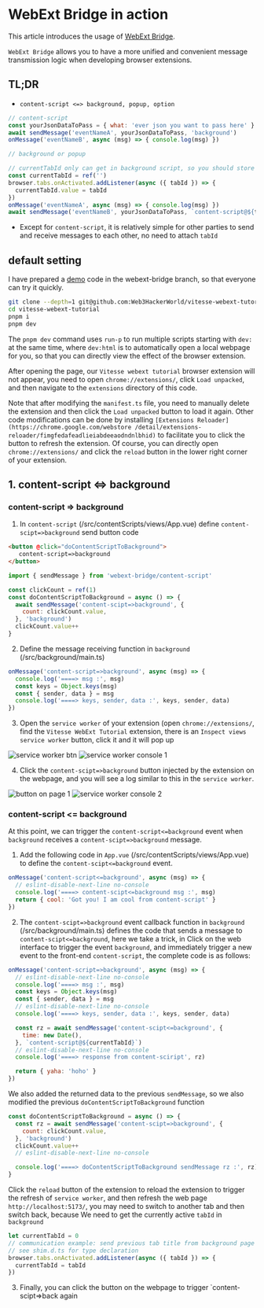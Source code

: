 # WebExt Bridge in action

This article introduces the usage of [WebExt Bridge](https://github.com/zikaari/webext-bridge).

`WebExt Bridge` allows you to have a more unified and convenient message transmission logic when developing browser extensions.

## TL;DR

* `content-script <=> background, popup, option`

```js
// content-script
const yourJsonDataToPass = { what: 'ever json you want to pass here' }
await sendMessage('eventNameA', yourJsonDataToPass, 'background')
onMessage('eventNameB', async (msg) => { console.log(msg) })

// background or popup

// currentTabId only can get in background script, so you should store it in storage so in popup we can get the tabId
const currentTabId = ref('')
browser.tabs.onActivated.addListener(async ({ tabId }) => {
  currentTabId.value = tabId
})
onMessage('eventNameA', async (msg) => { console.log(msg) })
await sendMessage('eventNameB', yourJsonDataToPass, `content-script@${tabId}`)
```

* Except for `content-script`, it is relatively simple for other parties to send and receive messages to each other, no need to attach `tabId`

## default setting

I have prepared a [demo](https://github.com/Web3HackerWorld/vitesse-webext-tutorial) code in the webext-bridge branch, so that everyone can try it quickly.

```bash
git clone --depth=1 git@github.com:Web3HackerWorld/vitesse-webext-tutorial.git --branch webext-bridge
cd vitesse-webext-tutorial
pnpm i
pnpm dev
```

The `pnpm dev` command uses `run-p` to run multiple scripts starting with `dev:` at the same time, where `dev:html` is to automatically open a local webpage for you, so that you can directly view the effect of the browser extension.

After opening the page, our `Vitesse webext tutorial` browser extension will not appear, you need to open `chrome://extensions/`, click `Load unpacked`, and then navigate to the `extensions` directory of this code.

Note that after modifying the `manifest.ts` file, you need to manually delete the extension and then click the `Load unpacked` button to load it again. Other code modifications can be done by installing `[Extensions Reloader](https://chrome.google.com/webstore /detail/extensions-reloader/fimgfedafeadlieiabdeeaodndnlbhid)` to facilitate you to click the button to refresh the extension. Of course, you can directly open `chrome://extensions/` and click the `reload` button in the lower right corner of your extension.

## 1. content-script <=> background

### content-script => background

1. In `content-script` (/src/contentScripts/views/App.vue) define `content-scipt=>background` send button code

```html
<button @click="doContentScriptToBackground">
   content-script=>background
</button>
```

```js
import { sendMessage } from 'webext-bridge/content-script'

const clickCount = ref(1)
const doContentScriptToBackground = async () => {
  await sendMessage('content-scipt=>background', {
    count: clickCount.value,
  }, 'background')
  clickCount.value++
}
```

2. Define the message receiving function in `background` (/src/background/main.ts)

```js
onMessage('content-script=>background', async (msg) => {
  console.log('====> msg :', msg)
  const keys = Object.keys(msg)
  const { sender, data } = msg
  console.log('====> keys, sender, data :', keys, sender, data)
})
```

3. Open the `service worker` of your extension (open `chrome://extensions/`, find the `Vitesse WebExt Tutorial` extension, there is an `Inspect views service worker` button, click it and it will pop up

![service worker btn](./assets/webext-bridge/service-worker-btn.png)
![service worker console 1](./assets/webext-bridge/service-worker-console-1.png)

4. Click the `content-scipt=>background` button injected by the extension on the webpage, and you will see a log similar to this in the `service worker`.

![button on page 1](./assets/webext-bridge/button-on-page-1.png)
![service worker console 2](./assets/webext-bridge/service-worker-console-2.png)

### content-script <= background

At this point, we can trigger the `content-script<=background` event when `background` receives a `content-scipt=>background` message.

1. Add the following code in `App.vue` (/src/contentScripts/views/App.vue) to define the `content-scipt<=background` event.

```js
onMessage('content-script<=background', async (msg) => {
  // eslint-disable-next-line no-console
  console.log('====> content-scipt<=background msg :', msg)
  return { cool: 'Got you! I am cool from content-script' }
})
```

2. The `content-scipt=>background` event callback function in `background` (/src/background/main.ts) defines the code that sends a message to `content-scipt<=background`, here we take a trick, in Click on the web interface to trigger the event `background`, and immediately trigger a new event to the front-end `content-script`, the complete code is as follows:

```js
onMessage('content-script=>background', async (msg) => {
  // eslint-disable-next-line no-console
  console.log('====> msg :', msg)
  const keys = Object.keys(msg)
  const { sender, data } = msg
  // eslint-disable-next-line no-console
  console.log('====> keys, sender, data :', keys, sender, data)

  const rz = await sendMessage('content-scipt<=background', {
    time: new Date(),
  }, `content-script@${currentTabId}`)
  // eslint-disable-next-line no-console
  console.log('====> response from content-sciript', rz)

  return { yaha: 'hoho' }
})
```

We also added the returned data to the previous `sendMessage`, so we also modified the previous `doContentScriptToBackground` function

```js
const doContentScriptToBackground = async () => {
  const rz = await sendMessage('content-scipt=>background', {
    count: clickCount.value,
  }, 'background')
  clickCount.value++
  // eslint-disable-next-line no-console

  console.log('====> doContentScriptToBackground sendMessage rz :', rz)
}
```

Click the `reload` button of the extension to reload the extension to trigger the refresh of `service worker`, and then refresh the web page `http://localhost:5173/`, you may need to switch to another tab and then switch back, because We need to get the currently active `tabId` in `background`

```js
let currentTabId = 0
// communication example: send previous tab title from background page
// see shim.d.ts for type declaration
browser.tabs.onActivated.addListener(async ({ tabId }) => {
  currentTabId = tabId
})
```

3. Finally, you can click the button on the webpage to trigger `content-scipt=>back again

